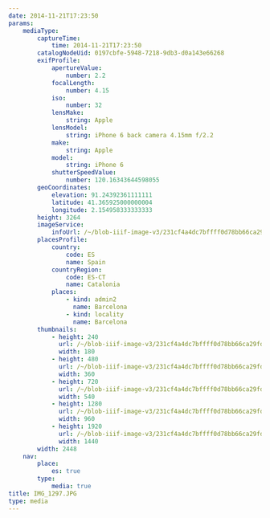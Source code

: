 ```yaml
---
date: 2014-11-21T17:23:50
params:
    mediaType:
        captureTime:
            time: 2014-11-21T17:23:50
        catalogNodeUid: 0197cbfe-5948-7218-9db3-d0a143e66268
        exifProfile:
            apertureValue:
                number: 2.2
            focalLength:
                number: 4.15
            iso:
                number: 32
            lensMake:
                string: Apple
            lensModel:
                string: iPhone 6 back camera 4.15mm f/2.2
            make:
                string: Apple
            model:
                string: iPhone 6
            shutterSpeedValue:
                number: 120.16343644598055
        geoCoordinates:
            elevation: 91.24392361111111
            latitude: 41.365925000000004
            longitude: 2.154958333333333
        height: 3264
        imageService:
            infoUrl: /~/blob-iiif-image-v3/231cf4a4dc7bffff0d78bb66ca29fd38ca09a8f23224478565df1d98d2370dd3/info.json
        placesProfile:
            country:
                code: ES
                name: Spain
            countryRegion:
                code: ES-CT
                name: Catalonia
            places:
                - kind: admin2
                  name: Barcelona
                - kind: locality
                  name: Barcelona
        thumbnails:
            - height: 240
              url: /~/blob-iiif-image-v3/231cf4a4dc7bffff0d78bb66ca29fd38ca09a8f23224478565df1d98d2370dd3/full/180%2C240/0/default.jpg
              width: 180
            - height: 480
              url: /~/blob-iiif-image-v3/231cf4a4dc7bffff0d78bb66ca29fd38ca09a8f23224478565df1d98d2370dd3/full/360%2C480/0/default.jpg
              width: 360
            - height: 720
              url: /~/blob-iiif-image-v3/231cf4a4dc7bffff0d78bb66ca29fd38ca09a8f23224478565df1d98d2370dd3/full/540%2C720/0/default.jpg
              width: 540
            - height: 1280
              url: /~/blob-iiif-image-v3/231cf4a4dc7bffff0d78bb66ca29fd38ca09a8f23224478565df1d98d2370dd3/full/960%2C1280/0/default.jpg
              width: 960
            - height: 1920
              url: /~/blob-iiif-image-v3/231cf4a4dc7bffff0d78bb66ca29fd38ca09a8f23224478565df1d98d2370dd3/full/1440%2C1920/0/default.jpg
              width: 1440
        width: 2448
    nav:
        place:
            es: true
        type:
            media: true
title: IMG_1297.JPG
type: media
---
```

